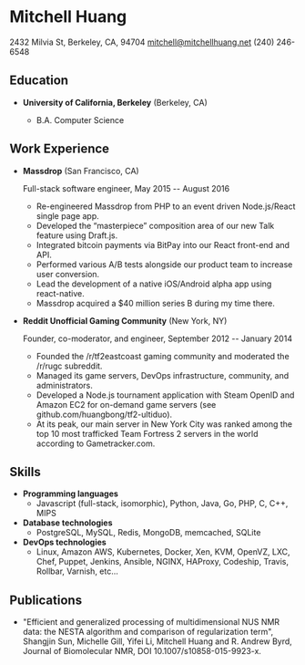 Mitchell Huang
===============

2432 Milvia St, Berkeley, CA, 94704
mitchell@mitchellhuang.net
(240) 246-6548

Education
---------

*   **University of California, Berkeley** (Berkeley, CA)

    -   B.A. Computer Science

Work Experience
---------------

*   **Massdrop** (San Francisco, CA)

    Full-stack software engineer, May 2015 -- August 2016

    -   Re-engineered Massdrop from PHP to an event driven Node.js/React single page app.
    -   Developed the “masterpiece” composition area of our new Talk feature using Draft.js.
    -   Integrated bitcoin payments via BitPay into our React front-end and API.
    -   Performed various A/B tests alongside our product team to increase user conversion.
    -   Lead the development of a native iOS/Android alpha app using react-native.
    -   Massdrop acquired a $40 million series B during my time there.

*   **Reddit Unofficial Gaming Community** (New York, NY)

    Founder, co-moderator, and engineer, September 2012 -- January 2014

    -   Founded the /r/tf2eastcoast gaming community and moderated the /r/rugc subreddit.
    -   Managed its game servers, DevOps infrastructure, community, and administrators.
    -   Developed a Node.js tournament application with Steam OpenID and Amazon EC2 for on-demand game servers (see github.com/huangbong/tf2-ultiduo).
    -   At its peak, our main server in New York City was ranked among the top 10 most trafficked Team Fortress 2 servers in the world according to Gametracker.com.

Skills
------

*   **Programming languages**
    -   Javascript (full-stack, isomorphic), Python, Java, Go, PHP, C, C++, MIPS
*   **Database technologies**
    -   PostgreSQL, MySQL, Redis, MongoDB, memcached, SQLite
*   **DevOps technologies**
    -   Linux, Amazon AWS, Kubernetes, Docker, Xen, KVM, OpenVZ, LXC, Chef, Puppet, Jenkins, Ansible, NGINX, HAProxy, Codeship, Travis, Rollbar, Varnish, etc...

Publications
------

*   "Efficient and generalized processing of multidimensional NUS NMR data: the NESTA algorithm
    and comparison of regularization term", Shangjin Sun, Michelle Gill, Yifei Li, Mitchell Huang
    and R. Andrew Byrd, Journal of Biomolecular NMR, DOI 10.1007/s10858-015-9923-x.
